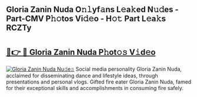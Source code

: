 ## Gloria Zanin Nuda O𝚗𝚕yf𝚊ns L𝚎a𝚔ed N𝚞𝚍es - Part-CMV P𝚑𝚘tos Vi𝚍𝚎o - H𝚘𝚝 Part L𝚎a𝚔s RCZTy

# <h2><a href="http://kfb2xf.oniu.top/?m=Gloria+Zanin+Nuda">🔗👉 🔴 Gloria Zanin Nuda P𝚑ot𝚘𝚜 V𝚒d𝚎o</a></h2>

[![Gloria Zanin Nuda Nu𝚍e𝚜](https://i.imgur.com/0qMVB7G.gif)](http://kfb2xf.oniu.top/?m=Gloria+Zanin+Nuda)
Social media personality Gloria Zanin Nuda, acclaimed for disseminating dance and lifestyle ideas, through presentations and personal vlogs. Gifted fire eater Gloria Zanin Nuda, famed for their exceptional skills and accomplishments in consuming fire safely.  
